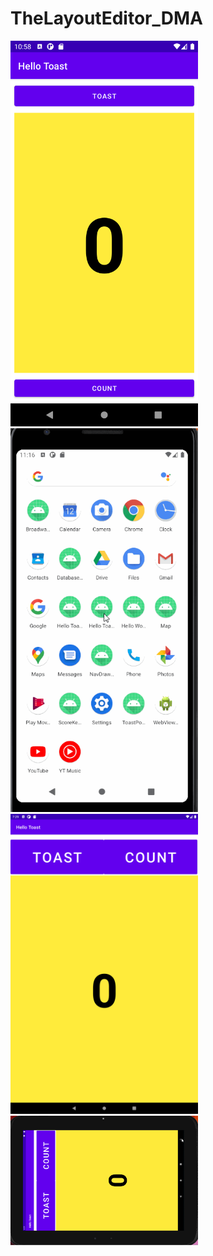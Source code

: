 # TheLayoutEditor_DMA

<img src="images/layoutvertical.png" width="300" />
<img src="images/verticallayout.gif" width="300" />
<img src="images/tabletview.png" width="300" />
<img src="images/horizontaltablet.gif" width="300" />
